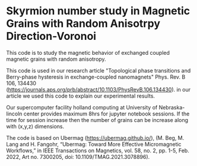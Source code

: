 # Skyrmion number study in Magnetic Grains with Random Anisotrpy Direction-Voronoi

This code is to study the magnetic behavior of exchanged coupled magnetic grains with random anisotropy.

This code is used in our research article "Topological phase transitions and Berry-phase hysteresis in exchange-coupled nanomagnets" Phys. Rev. B 106, 134430 (https://journals.aps.org/prb/abstract/10.1103/PhysRevB.106.134430). in our article we used this code to explain our experimental results. 

Our supercomputer facility holland computing at University of Nebraska-lincoln center provides maximum 8hrs for jupyter notebook sessions. If the time for session increase then the number of grains can be increase along with (x,y,z) dimensions. 

The code is based on Ubermag (https://ubermag.github.io/), (M. Beg, M. Lang and H. Fangohr, “Ubermag: Toward More Effective Micromagnetic Workflows,” in IEEE Transactions on Magnetics, vol. 58, no. 2, pp. 1-5, Feb. 2022, Art no. 7300205, doi: 10.1109/TMAG.2021.3078896).

